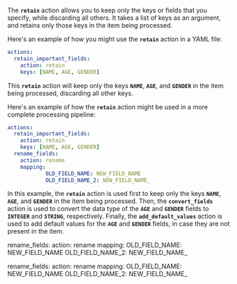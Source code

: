 
The **`retain`** action allows you to keep only the keys or fields that you specify, while discarding all others. It takes a list of keys as an argument, and retains only those keys in the item being processed.

Here's an example of how you might use the **`retain`** action in a YAML file:

```yaml
actions:
  retain_important_fields:
    action: retain
    keys: [NAME, AGE, GENDER]
```

This **`retain`** action will keep only the keys **`NAME`**, **`AGE`**, and **`GENDER`** in the item being processed, discarding all other keys.

Here's an example of how the **`retain`** action might be used in a more complete processing pipeline:

```yaml
actions:
  retain_important_fields:
    action: retain
    keys: [NAME, AGE, GENDER]
  rename_fields:
    action: rename
    mapping:
			OLD_FIELD_NAME: NEW_FIELD_NAME
			OLD_FIELD_NAME_2: NEW_FIELD_NAME_
```

In this example, the **`retain`** action is used first to keep only the keys **`NAME`**, **`AGE`**, and **`GENDER`** in the item being processed. Then, the **`convert_fields`** action is used to convert the data type of the **`AGE`** and **`GENDER`** fields to **`INTEGER`** and **`STRING`**, respectively. Finally, the **`add_default_values`** action is used to add default values for the **`AGE`** and **`GENDER`** fields, in case they are not present in the item.

  rename_fields:
    action: rename
    mapping:
			OLD_FIELD_NAME: NEW_FIELD_NAME
			OLD_FIELD_NAME_2: NEW_FIELD_NAME_

  rename_fields:
    action: rename
    mapping:
			OLD_FIELD_NAME: NEW_FIELD_NAME
			OLD_FIELD_NAME_2: NEW_FIELD_NAME_